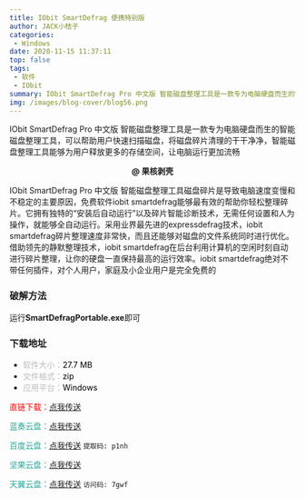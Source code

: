 ```yaml
---
title: IObit SmartDefrag 便携特别版
author: JACK小桔子
categories: 
 - Windows
date: 2020-11-15 11:37:11
top: false
tags: 
 - 软件
 - IObit
summary: IObit SmartDefrag Pro 中文版 智能磁盘整理工具是一款专为电脑硬盘而生的智能磁盘整理工具，可以帮助用户快速扫描磁盘，将磁盘碎片清理的干干净净，智能磁盘整理工具能够为用户释放更多的存储空间，让电脑运行更加流畅
img: /images/blog-cover/blog56.png
---
```

IObit SmartDefrag Pro 中文版 智能磁盘整理工具是一款专为电脑硬盘而生的智能磁盘整理工具，可以帮助用户快速扫描磁盘，将磁盘碎片清理的干干净净，智能磁盘整理工具能够为用户释放更多的存储空间，让电脑运行更加流畅

**<center>@ 果核剥壳</center>**

IObit SmartDefrag Pro 中文版 智能磁盘整理工具磁盘碎片是导致电脑速度变慢和不稳定的主要原因，免费软件iobit smartdefrag能够最有效的帮助你轻松整理碎片。它拥有独特的“安装后自动运行”以及碎片智能诊断技术，无需任何设置和人为操作，就能够全自动运行。采用业界最先进的expressdefrag技术，iobit smartdefrag碎片整理速度非常快，而且还能够对磁盘的文件系统同时进行优化。借助领先的静默整理技术，iobit smartdefrag在后台利用计算机的空闲时刻自动进行碎片整理，让你的硬盘一直保持最高的运行效率。iobit smartdefrag绝对不带任何插件，对个人用户，家庭及小企业用户是完全免费的

### 破解方法
运行**SmartDefragPortable.exe**即可

### 下载地址
* <font color = #bcbcbc>软件大小：</font><font color = #000000>27.7 MB</font>
* <font color = #bcbcbc>文件格式：</font><font color = #000000>zip</font>
* <font color = #bcbcbc>应用平台：</font><font color = #000000>Windows</font>

<font color = #ff0000>直链下载：</font>[点我传送](https://vipxjz.vercel.app/resources/blog56/IObit-Smart-Defrag-Portable.zip)

<font color = #26a59a>蓝奏云盘：</font>[点我传送](https://xjz3103.lanzoux.com/i3yhbiexs2f)

<font color = #26a59a>百度云盘：</font>[点我传送](https://pan.baidu.com/s/1v4UpC7BXj2upvP2wGGkDtg)  `提取码: p1nh`

<font color = #26a59a>坚果云盘：</font>[点我传送](https://www.jianguoyun.com/p/DfROoAUQ8tX5CBjNzMsD)

<font color = #26a59a>天翼云盘：</font>[点我传送](https://cloud.189.cn/t/ANJNnyiMVnqy)  `访问码: 7gwf`